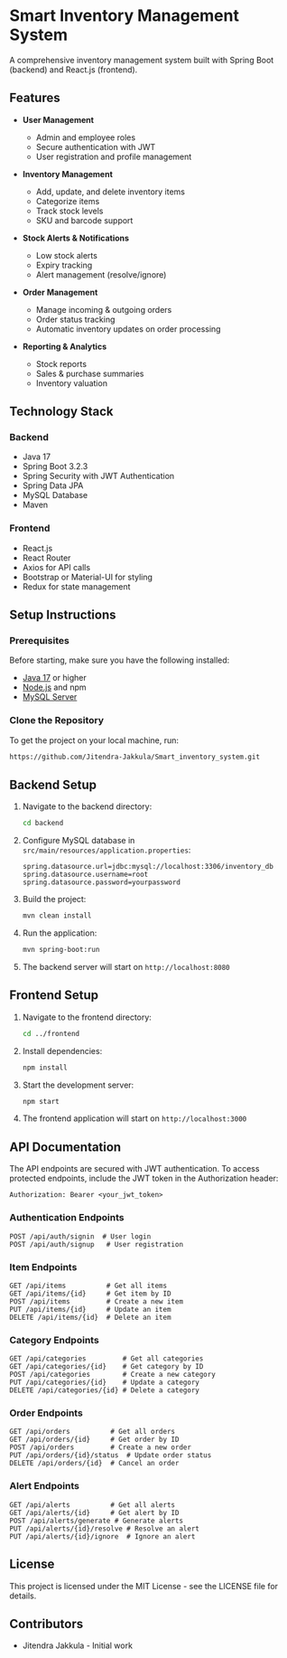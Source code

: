 # Smart Inventory Management System

A comprehensive inventory management system built with Spring Boot (backend) and React.js (frontend).

## Features

- **User Management**
  - Admin and employee roles
  - Secure authentication with JWT
  - User registration and profile management

- **Inventory Management**
  - Add, update, and delete inventory items
  - Categorize items
  - Track stock levels
  - SKU and barcode support

- **Stock Alerts & Notifications**
  - Low stock alerts
  - Expiry tracking
  - Alert management (resolve/ignore)

- **Order Management**
  - Manage incoming & outgoing orders
  - Order status tracking
  - Automatic inventory updates on order processing

- **Reporting & Analytics**
  - Stock reports
  - Sales & purchase summaries
  - Inventory valuation

## Technology Stack

### Backend
- Java 17
- Spring Boot 3.2.3
- Spring Security with JWT Authentication
- Spring Data JPA
- MySQL Database
- Maven

### Frontend
- React.js
- React Router
- Axios for API calls
- Bootstrap or Material-UI for styling
- Redux for state management

## Setup Instructions

### Prerequisites
Before starting, make sure you have the following installed:

- [Java 17](https://www.oracle.com/java/technologies/javase/jdk17-archive-downloads.html) or higher
- [Node.js](https://nodejs.org/) and npm
- [MySQL Server](https://dev.mysql.com/downloads/installer/)

### Clone the Repository
To get the project on your local machine, run:

```sh
https://github.com/Jitendra-Jakkula/Smart_inventory_system.git

```

## Backend Setup

1. Navigate to the backend directory:
   ```sh
   cd backend
   ```
2. Configure MySQL database in `src/main/resources/application.properties`:
   ```properties
   spring.datasource.url=jdbc:mysql://localhost:3306/inventory_db
   spring.datasource.username=root
   spring.datasource.password=yourpassword
   ```
3. Build the project:
   ```sh
   mvn clean install
   ```
4. Run the application:
   ```sh
   mvn spring-boot:run
   ```
5. The backend server will start on `http://localhost:8080`

## Frontend Setup

1. Navigate to the frontend directory:
   ```sh
   cd ../frontend
   ```
2. Install dependencies:
   ```sh
   npm install
   ```
3. Start the development server:
   ```sh
   npm start
   ```
4. The frontend application will start on `http://localhost:3000`

## API Documentation

The API endpoints are secured with JWT authentication. To access protected endpoints, include the JWT token in the Authorization header:

```
Authorization: Bearer <your_jwt_token>
```

### Authentication Endpoints
```http
POST /api/auth/signin  # User login
POST /api/auth/signup   # User registration
```

### Item Endpoints
```http
GET /api/items          # Get all items
GET /api/items/{id}     # Get item by ID
POST /api/items         # Create a new item
PUT /api/items/{id}     # Update an item
DELETE /api/items/{id}  # Delete an item
```

### Category Endpoints
```http
GET /api/categories         # Get all categories
GET /api/categories/{id}    # Get category by ID
POST /api/categories        # Create a new category
PUT /api/categories/{id}    # Update a category
DELETE /api/categories/{id} # Delete a category
```

### Order Endpoints
```http
GET /api/orders          # Get all orders
GET /api/orders/{id}     # Get order by ID
POST /api/orders         # Create a new order
PUT /api/orders/{id}/status  # Update order status
DELETE /api/orders/{id}  # Cancel an order
```

### Alert Endpoints
```http
GET /api/alerts          # Get all alerts
GET /api/alerts/{id}     # Get alert by ID
POST /api/alerts/generate # Generate alerts
PUT /api/alerts/{id}/resolve # Resolve an alert
PUT /api/alerts/{id}/ignore  # Ignore an alert
```

## License

This project is licensed under the MIT License - see the LICENSE file for details.

## Contributors

- Jitendra Jakkula - Initial work
